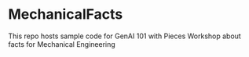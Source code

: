 # MechanicalFacts
This repo hosts sample code for GenAI 101 with Pieces Workshop about facts for Mechanical Engineering
